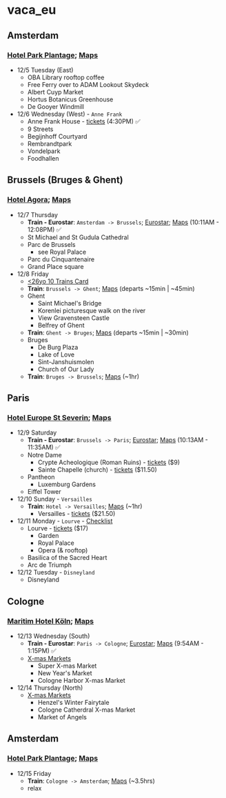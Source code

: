 # vaca\_eu

## Amsterdam
### [Hotel Park Plantage](https://www.hotelparkplantage.com/); [Maps](https://maps.app.goo.gl/X9oGKMpEdV9UPUEw7)
- 12/5 Tuesday (East)
    - OBA Library rooftop coffee
    - Free Ferry over to ADAM Lookout Skydeck
    - Albert Cuyp Market
    - Hortus Botanicus Greenhouse
   - De Gooyer Windmill
- 12/6 Wednesday (West) - `Anne Frank`
    - Anne Frank House - [tickets](https://www.annefrank.org/en/museum/tickets/) (4:30PM) ✅
    - 9 Streets
    - Begijnhoff Courtyard
    - Rembrandtpark
    - Vondelpark
    - Foodhallen

## Brussels (Bruges & Ghent)
### [Hotel Agora](https://www.hotelagora.be/); [Maps](https://maps.app.goo.gl/S8imw4MccUmb4Wtx7)
- 12/7 Thursday
    - **Train - Eurostar**: `Amsterdam -> Brussels`; [Eurostar](https://www.eurostar.com/search/uk-en?adult=2&origin=8400058&destination=8814001&outbound=2023-12-07); [Maps](https://www.google.com/maps/dir/Hotel+Park+Plantage,+Plantage+Middenlaan,+Amsterdam,+Netherlands/Hotel+Agora+Brussels+Grand+Place,+Rue+des+Eperonniers+3,+1000+Brussel+centrum,+Belgium/@51.6081863,3.3358552,8z/data=!3m1!4b1!4m18!4m17!1m5!1m1!1s0x47c60998a773e3f5:0xa2b5108dd73edb02!2m2!1d4.9113075!2d52.3663972!1m5!1m1!1s0x47c3c38095a9caa7:0x7e864a5f438c1950!2m2!1d4.3543492!2d50.8461925!2m3!6e0!7e2!8j1701945000!3e3?entry=ttu) (10:11AM - 12:08PM) ✅
    - St Michael and St Gudula Cathedral
    - Parc de Brussels
        - see Royal Palace
    - Parc du Cinquantenaire
    - Grand Place square
- 12/8 Friday
    - [<26yo 10 Trains Card](https://www.belgiantrain.be/en/tickets-and-railcards/gopass10)
    - **Train**: `Brussels -> Ghent`; [Maps](https://www.google.com/maps/dir/Brussels,+Belgium/Ghent,+Belgium/@50.9336631,3.8690897,11z/data=!3m1!4b1!4m18!4m17!1m5!1m1!1s0x47c3a4ed73c76867:0xc18b3a66787302a7!2m2!1d4.3571696!2d50.8476424!1m5!1m1!1s0x47c370e1339443ad:0x40099ab2f4d5140!2m2!1d3.7303351!2d51.0500182!2m3!6e0!7e2!8j1702026000!3e3?entry=ttu) (departs ~15min | ~45min)
    - Ghent
        - Saint Michael's Bridge
        - Korenlei picturesque walk on the river
        - View Gravensteen Castle
        - Belfrey of Ghent
    - **Train**: `Ghent -> Bruges`; [Maps](https://www.google.com/maps/dir/Ghent,+Belgium/Bruges,+Belgium/@51.1222971,3.3088762,11z/data=!3m1!4b1!4m18!4m17!1m5!1m1!1s0x47c370e1339443ad:0x40099ab2f4d5140!2m2!1d3.7303351!2d51.0500182!1m5!1m1!1s0x47c350d0c11e420d:0x1aa2f35ac8834df7!2m2!1d3.2247552!2d51.2091807!2m3!6e0!7e2!8j1702049400!3e3?entry=ttu) (departs ~15min | ~30min)
    - Bruges
        - De Burg Plaza
        - Lake of Love
        - Sint-Janshuismolen
        - Church of Our Lady
    - **Train**: `Bruges -> Brussels`; [Maps](https://www.google.com/maps/dir/Bruges,+Belgium/Brussels,+Belgium/@51.0128966,3.4573822,10z/data=!3m1!4b1!4m18!4m17!1m5!1m1!1s0x47c350d0c11e420d:0x1aa2f35ac8834df7!2m2!1d3.2247552!2d51.2091807!1m5!1m1!1s0x47c3a4ed73c76867:0xc18b3a66787302a7!2m2!1d4.3571696!2d50.8476424!2m3!6e0!7e2!8j1702065600!3e3?entry=ttu) (~1hr)

## Paris
### [Hotel Europe St Severin](https://hoteleurope.net/en/); [Maps](https://maps.app.goo.gl/43HUFcK9HKyMkpLX6)
- 12/9 Saturday
    - **Train - Eurostar**: `Brussels -> Paris`; [Eurostar](https://www.eurostar.com/search/us-en?adult=2&origin=8814001&destination=8727100&outbound=2023-12-09); [Maps](https://www.google.com/maps/dir/Hotel+Agora+Brussels+Grand+Place,+Rue+des+Eperonniers,+Brussel+centrum,+Belgium/H%C3%B4tel+Europe+Saint-S%C3%A9verin,+38-40+Rue+Saint-S%C3%A9verin,+75005+Paris,+France/@49.8433734,2.0317966,8z/data=!3m1!4b1!4m18!4m17!1m5!1m1!1s0x47c3c38095a9caa7:0x7e864a5f438c1950!2m2!1d4.3543492!2d50.8461925!1m5!1m1!1s0x47e671e09e3f1161:0x727f1bb791c932c!2m2!1d2.3443131!2d48.8527518!2m3!6e0!7e2!8j1702114200!3e3?entry=ttu) (10:13AM - 11:35AM) ✅
    - Notre Dame
        - Crypte Acheologique (Roman Ruins) - [tickets](https://www.crypte.paris.fr/en/visit/access-opening-times-accessibility/museum-admission) ($9)
        - Sainte Chapelle (church) - [tickets](https://tickets.monuments-nationaux.fr/en-GB/home) ($11.50)
    - Pantheon
        - Luxemburg Gardens
    - Eiffel Tower
- 12/10 Sunday - `Versailles`
    - **Train**: `Hotel -> Versailles`; [Maps](https://www.google.com/maps/dir/H%C3%B4tel+Europe+Saint-S%C3%A9verin,+38-40+Rue+Saint-S%C3%A9verin,+75005+Paris,+France/Versailles+palace,+Versailles,+France/@48.8289953,2.1504306,12z/data=!3m2!4b1!5s0x47e67dbeb2a2d1cb:0xfaa83490b67c0c36!4m18!4m17!1m5!1m1!1s0x47e671e09e3f1161:0x727f1bb791c932c!2m2!1d2.3443131!2d48.8527518!1m5!1m1!1s0x47e67d94d7b14c75:0x538fcc15f59ce8f!2m2!1d2.1203554!2d48.8048649!2m3!6e1!7e2!8j1702202400!3e3?entry=ttu) (~1hr)
        - Versailles - [tickets](https://billetterie.chateauversailles.fr/passport-visite-chateau-css5-chateauversailles-lgen-pg51-ei552471.html) ($21.50)
- 12/11 Monday - `Lourve` - [Checklist](Lourve-Checklist.md)
    - Lourve  - [tickets](https://www.louvre.fr/en/visit/hours-admission#ticket-prices) ($17)
        - Garden
        - Royal Palace
        - Opera (& rooftop)
    - Basilica of the Sacred Heart
    - Arc de Triumph
- 12/12 Tuesday - `Disneyland`
    - Disneyland

## Cologne
### [Maritim Hotel Köln](https://www.maritim.com/en/hotels/germany/hotel-cologne/hotel-overview); [Maps](https://maps.app.goo.gl/axRgKiChEzGFTW7v8)
- 12/13 Wednesday (South)
    - **Train - Eurostar**: `Paris -> Cologne`; [Eurostar](https://www.eurostar.com/search/us-en?adult=2&origin=8727100&destination=8015458&outbound=2023-12-13); [Maps](https://www.google.com/maps/dir/H%C3%B4tel+Europe+Saint-S%C3%A9verin,+Rue+Saint-S%C3%A9verin,+Paris,+France/Maritim+Hotel+K%C3%B6ln,+Heumarkt+20,+50667+K%C3%B6ln,+Germany/@49.7409521,4.1576293,8z/data=!3m2!4b1!5s0x47bf25b15ecbba0d:0x1f499a6c4fc661d5!4m18!4m17!1m5!1m1!1s0x47e671e09e3f1161:0x727f1bb791c932c!2m2!1d2.3443131!2d48.8527518!1m5!1m1!1s0x47bf25b156ef40df:0xaacf0eed821efed1!2m2!1d6.9612077!2d50.9354728!2m3!6e0!7e2!8j1702461600!3e3?entry=ttu) (9:54AM - 1:15PM) ✅
    - [X-mas Markets](https://www.cologne-tourism.com/experiences-lifestyle/christmas)
        - Super X-mas Market
        - New Year's Market
        - Cologne Harbor X-mas Market
- 12/14 Thursday (North)
    - [X-mas Markets](https://www.cologne-tourism.com/experiences-lifestyle/christmas)
        - Henzel's Winter Fairytale
        - Cologne Catherdral X-mas Market
        - Market of Angels

## Amsterdam
### [Hotel Park Plantage](https://www.hotelparkplantage.com/); [Maps](https://maps.app.goo.gl/X9oGKMpEdV9UPUEw7)
- 12/15 Friday
    - **Train**: `Cologne -> Amsterdam`; [Maps](https://www.google.com/maps/dir/Maritim+Hotel+K%C3%B6ln,+Heumarkt,+Cologne,+Germany/Hotel+Park+Plantage,+Plantage+Middenlaan+26,+1018+DE+Amsterdam,+Netherlands/@51.6616116,5.2694169,9z/data=!4m18!4m17!1m5!1m1!1s0x47bf25b156ef40df:0xaacf0eed821efed1!2m2!1d6.9612077!2d50.9354728!1m5!1m1!1s0x47c60998a773e3f5:0xa2b5108dd73edb02!2m2!1d4.9113075!2d52.3663972!2m3!6e0!7e2!8j1702632600!3e3?entry=ttu) (~3.5hrs)
    - relax

